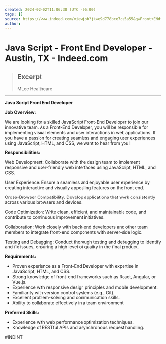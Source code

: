 ```yaml
---
created: 2024-02-02T11:06:38 (UTC -06:00)
tags: []
source: https://www.indeed.com/viewjob?jk=e9d778bce7ca5a55&q=Front+ENd+Developer&l=Austin%2C+TX&tk=1hllc571qghqo800&from=web&advn=6433347028874575&adid=420600618&ad=-6NYlbfkN0AJEMZGyo2MZZJAwR9YanPiJoEWoon-76IGJZ0CNUq2tNT1avYI-sgCoB7MrvvwaIPY3QAF5RLgs-TbXqGpUTT39MUxTdeq4YYhPiuZF5geUcsZ6nNyjdpzd1M-HGKcEkLQ-BPFeBTOxETyq_ececvyGgpWtc0-aGYF_6LOP08CRgE3OwEB0WZq3dpzG3JoGMzYgS-CtKpCXcJNL1ZgNr14IksuS689REqOO4HD_plMK2QyxiFptXYybzsgCaDrz2DMF5fURGVQgInyVikxt9d_dcwwkzmX29L6X-4kCiuWcBOjEonFk6yN2kv9G8-wNA7E_xqS_10369jlHmZRt--KqIobssOpopjt1oHP0oCC5XgN1W-FDpZpkpNeJoZIWyOa1ucYE3VNL0uhO80udK-dSwunhwnj73fgFKP5NqtRA88BqISi7JZAJdcozotiETk6-D7mpvYQOstQ3Och3fcfgf8_J7Df9pc8LtJMg0BmOdR6a3JunzwWHQy1EJRDMnTUnDHN-KI6XB0-EZ4XiIxvZoaruc1Rnts%3D&sjdu=6XN4-7p4H8CsK_Q5YJP7LvBGVOF8JphTKfvVyZJaTuSXbg79cLTBRmSXpCYIIPpnMGvX7kFIVbrbJOMUYaQDFdFZ1xlH5kGPCl8RjpvRBTLAzONccaerzMv7FmT2zHIYDXsQPafPDWIrovaM2O7A0eKypJC5KMfODdPe87bSqMxZMSR1JYOXX-rBo6kEF2vzNDZv0iXfX1kgLDBUip1yGw&acatk=1hllcii1ch7ik800&pub=4a1b367933fd867b19b072952f68dceb&camk=4HOcmqOLYrDPSaMNHnYl5A%3D%3D&xkcb=SoDS6_M3F1QbMLy2B50KbzkdCdPP&xpse=SoBn6_I3F1RFmjTakJ0JbzkdCdPP&vjs=3
author: 
---
```


# Java Script - Front End Developer - Austin, TX - Indeed.com

> ## Excerpt
> MLee Healthcare

---
**Java Script Front End Developer**

**Job Overview:**

We are looking for a skilled JavaScript Front-End Developer to join our innovative team. As a Front-End Developer, you will be responsible for implementing visual elements and user interactions in web applications. If you have a passion for creating seamless and engaging user experiences using JavaScript, HTML, and CSS, we want to hear from you!

**Responsibilities:**

Web Development: Collaborate with the design team to implement responsive and user-friendly web interfaces using JavaScript, HTML, and CSS.

User Experience: Ensure a seamless and enjoyable user experience by creating interactive and visually appealing features on the front end.

Cross-Browser Compatibility: Develop applications that work consistently across various browsers and devices.

Code Optimization: Write clean, efficient, and maintainable code, and contribute to continuous improvement initiatives.

Collaboration: Work closely with back-end developers and other team members to integrate front-end components with server-side logic.

Testing and Debugging: Conduct thorough testing and debugging to identify and fix issues, ensuring a high level of quality in the final product.

**Requirements:**

-   Proven experience as a Front-End Developer with expertise in JavaScript, HTML, and CSS.
-   Strong knowledge of front-end frameworks such as React, Angular, or Vue.js.
-   Experience with responsive design principles and mobile development.
-   Familiarity with version control systems (e.g., Git).
-   Excellent problem-solving and communication skills.
-   Ability to collaborate effectively in a team environment.

**Preferred Skills:**

-   Experience with web performance optimization techniques.
-   Knowledge of RESTful APIs and asynchronous request handling.

#INDINT
